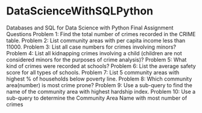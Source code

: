 # DataScienceWithSQLPython
Databases and SQL for Data Science with Python Final Assignment Questions
Problem 1: Find the total number of crimes recorded in the CRIME table.
Problem 2: List community areas with per capita income less than 11000.
Problem 3: List all case numbers for crimes involving minors?
Problem 4: List all kidnapping crimes involving a child (children are not considered minors for the purposes of crime analysis)?
Problem 5: What kind of crimes were recorded at schools?
Problem 6: List the average safety score for all types of schools.
Problem 7: List 5 community areas with highest % of households below poverty line.
Problem 8: Which community area(number) is most crime prone?
Problem 9: Use a sub-query to find the name of the community area with highest hardship index.
Problem 10: Use a sub-query to determine the Community Area Name with most number of crimes
